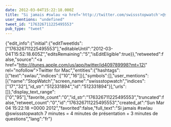 ```yaml
---
date: 2012-03-04T15:22:18.000Z
title: "Si jamais #swlau <a href='http://twitter.com/swissstopwatch'>@swissstopwatch</a> 7 minutes = 4 minutes de présentation + 3 minutes de questions″"
user_mentions: "undefined"
tweet_id: "176326711225495553"
pub_type: "tweet"
---
```

{"edit_info":{"initial":{"editTweetIds":["176326711225495553"],"editableUntil":"2012-03-04T15:52:18.605Z","editsRemaining":"5","isEditEligible":true}},"retweeted":false,"source":"<a href=\"http://itunes.apple.com/us/app/twitter/id409789998?mt=12\" rel=\"nofollow\">Twitter for Mac</a>","entities":{"hashtags":[{"text":"swlau","indices":["10","16"]}],"symbols":[],"user_mentions":[{"name":"StopWatch","screen_name":"swissstopwatch","indices":["17","32"],"id_str":"512331894","id":"512331894"}],"urls":[]},"display_text_range":["0","95"],"favorite_count":"0","id_str":"176326711225495553","truncated":false,"retweet_count":"0","id":"176326711225495553","created_at":"Sun Mar 04 15:22:18 +0000 2012","favorited":false,"full_text":"Si jamais #swlau @swissstopwatch 7 minutes = 4 minutes de présentation + 3 minutes de questions","lang":"fr"}
